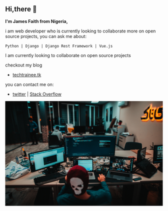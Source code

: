
## Hi,there 👋

  **I'm James Faith from Nigeria,**
  
  i am web developer who is currently looking to collaborate more on open source projects,
  you can ask me about:

    Python | Django | Django Rest Framework | Vue.js
   I am currently looking to collaborate on open source projects
   
   checkout my blog
   
   - [techtrainee.tk](https://techtrainee.tk) 
   
   you can contact me on:
   
   - [twitter](https://twitter.com/I_am_camzy) | [Stack Overflow](https://stackoverflow.com/users/13683741/camzy)
   
   ![pic](https://github.com/blackpandan/my_pictures/blob/main/arian-darvishi-wh-RPfR_3_M-unsplash.jpg)
